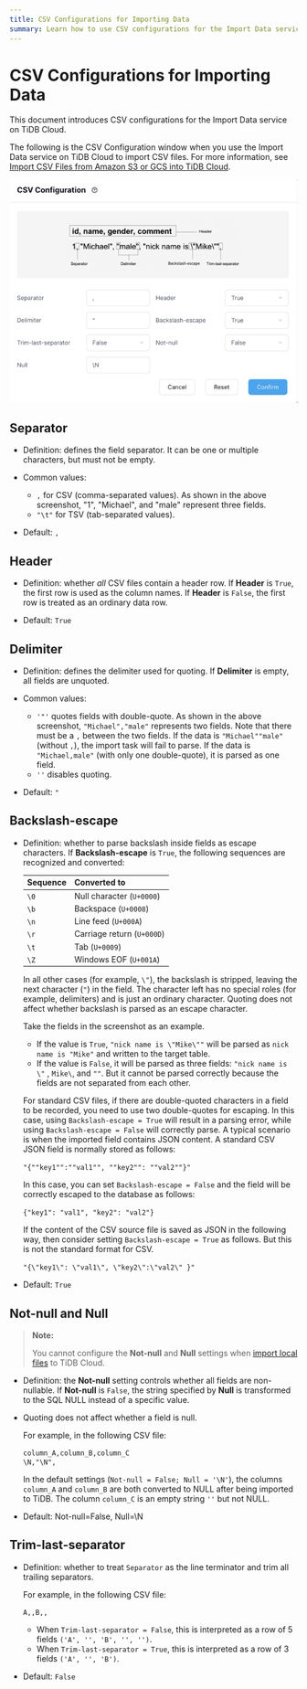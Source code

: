 ```yaml
---
title: CSV Configurations for Importing Data
summary: Learn how to use CSV configurations for the Import Data service on TiDB Cloud.
---
```


# CSV Configurations for Importing Data

This document introduces CSV configurations for the Import Data service on TiDB Cloud.

The following is the CSV Configuration window when you use the Import Data service on TiDB Cloud to import CSV files. For more information, see [Import CSV Files from Amazon S3 or GCS into TiDB Cloud](/tidb-cloud/import-csv-files.md).

![CSV Configurations](/media/tidb-cloud/import-data-csv-config.png)

## Separator

- Definition: defines the field separator. It can be one or multiple characters, but must not be empty.

- Common values:

    * `,` for CSV (comma-separated values). As shown in the above screenshot, "1", "Michael", and "male" represent three fields.
    * `"\t"` for TSV (tab-separated values).

- Default: `,`

## Header

- Definition: whether *all* CSV files contain a header row. If **Header** is `True`, the first row is used as the column names. If **Header** is `False`, the first row is treated as an ordinary data row.

- Default: `True`

## Delimiter

- Definition: defines the delimiter used for quoting. If **Delimiter** is empty, all fields are unquoted.

- Common values:

    * `'"'` quotes fields with double-quote. As shown in the above screenshot, `"Michael","male"` represents two fields. Note that there must be a `,` between the two fields. If the data is `"Michael""male"` (without `,`), the import task will fail to parse. If the data is `"Michael,male"` (with only one double-quote), it is parsed as one field.
    * `''` disables quoting.

- Default: `"`

## Backslash-escape

- Definition: whether to parse backslash inside fields as escape characters. If **Backslash-escape** is `True`, the following sequences are recognized and converted:

    | Sequence | Converted to             |
    |----------|--------------------------|
    | `\0`     | Null character (`U+0000`)  |
    | `\b`     | Backspace (`U+0008`)       |
    | `\n`     | Line feed (`U+000A`)       |
    | `\r`     | Carriage return (`U+000D`) |
    | `\t`     | Tab (`U+0009`)             |
    | `\Z`     | Windows EOF (`U+001A`)     |

    In all other cases (for example, `\"`), the backslash is stripped, leaving the next character (`"`) in the field. The character left has no special roles (for example, delimiters) and is just an ordinary character. Quoting does not affect whether backslash is parsed as an escape character.

    Take the fields in the screenshot as an example.

    - If the value is `True`, `"nick name is \"Mike\""` will be parsed as `nick name is "Mike"` and written to the target table.
    - If the value is `False`, it will be parsed as three fields: `"nick name is \"` , `Mike\`, and `""`. But it cannot be parsed correctly because the fields are not separated from each other.

    For standard CSV files, if there are double-quoted characters in a field to be recorded, you need to use two double-quotes for escaping. In this case, using `Backslash-escape = True` will result in a parsing error, while using `Backslash-escape = False` will correctly parse. A typical scenario is when the imported field contains JSON content. A standard CSV JSON field is normally stored as follows:

    `"{""key1"":""val1"", ""key2"": ""val2""}"`

    In this case, you can set `Backslash-escape = False` and the field will be correctly escaped to the database as follows:

    `{"key1": "val1", "key2": "val2"}`

    If the content of the CSV source file is saved as JSON in the following way, then consider setting `Backslash-escape = True` as follows. But this is not the standard format for CSV.

    `"{\"key1\": \"val1\", \"key2\":\"val2\" }"`

- Default: `True`

## Not-null and Null

> **Note:**
>
> You cannot configure the **Not-null** and **Null** settings when [import local files](/tidb-cloud/tidb-cloud-import-local-files.md) to TiDB Cloud.

- Definition: the **Not-null** setting controls whether all fields are non-nullable. If **Not-null** is `False`, the string specified by **Null** is transformed to the SQL NULL instead of a specific value.

- Quoting does not affect whether a field is null.

    For example, in the following CSV file:

    ```csv
    column_A,column_B,column_C
    \N,"\N",
    ```

    In the default settings (`Not-null = False; Null = '\N'`), the columns `column_A` and `column_B` are both converted to NULL after being imported to TiDB. The column `column_C` is an empty string `''` but not NULL.

- Default: Not-null=False, Null=\\N

## Trim-last-separator

- Definition: whether to treat `Separator` as the line terminator and trim all trailing separators.

    For example, in the following CSV file:

    ```csv
    A,,B,,
    ```

    - When `Trim-last-separator = False`, this is interpreted as a row of 5 fields `('A', '', 'B', '', '')`.
    - When `Trim-last-separator = True`, this is interpreted as a row of 3 fields `('A', '', 'B')`.

- Default: `False`

